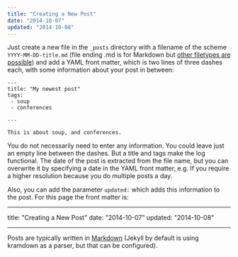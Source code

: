 ```yaml
---
title: "Creating a New Post"
date: "2014-10-07"
updated: "2014-10-08"
---
```


Just create a new file in the `_posts` directory with a filename of the scheme `YYYY-MM-DD-title.md` (file ending .md is for Markdown but [other filetypes are possible]()) and add a YAML front matter, which is two lines of three dashes each, with some information about your post in between:

    ---
    title: "My newest post"
    tags:
     - soup
     - conferences

    ---

    This is about soup, and conferences.



You do not necessarily need to enter any information. You could leave just an empty line between the dashes. But a title and tags make the log functional.
The date of the post is extracted from the file name, but you can overwrite it by specifying a date in the YAML front matter, e.g. If you require a higher resolution because you do multiple posts a day.

Also, you can add the parameter `updated:` which adds this information to the post. For this page the front matter is:

   ---
   title: "Creating a New Post"
   date: "2014-10-07"
   updated: "2014-10-08"

   ---

Posts are typically written in [Markdown](http://kramdown.gettalong.org/syntax.html) (Jekyll by default is using kramdown as a parser, but that can be configured).
